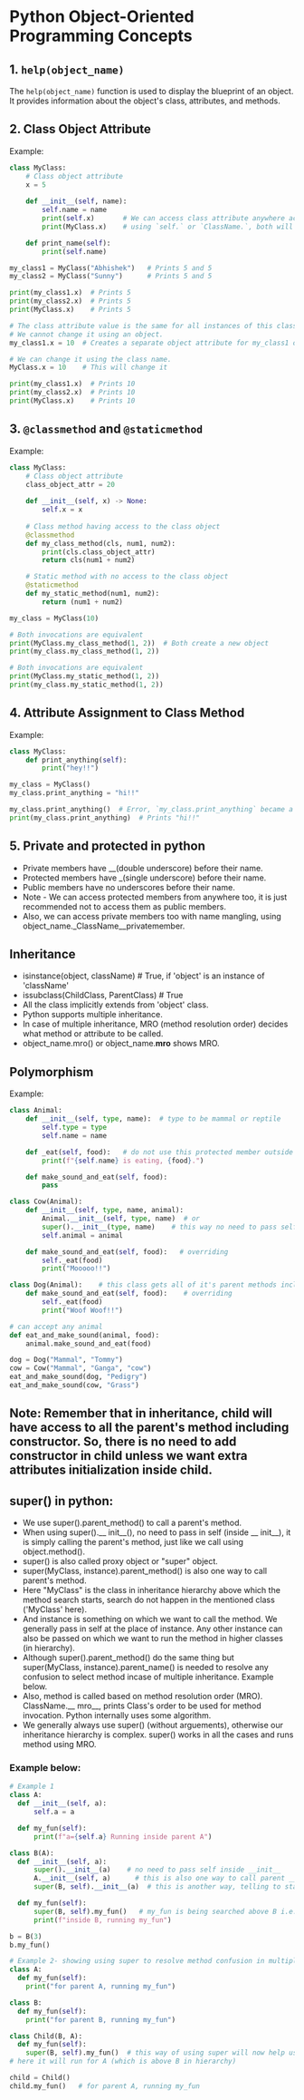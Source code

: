 # Python Object-Oriented Programming Concepts

## 1. `help(object_name)`
The `help(object_name)` function is used to display the blueprint of an object. It provides information about the object's class, attributes, and methods.

## 2. Class Object Attribute
Example:

```python
class MyClass:
    # Class object attribute
    x = 5
    
    def __init__(self, name):
        self.name = name
        print(self.x)       # We can access class attribute anywhere across the class,
        print(MyClass.x)    # using `self.` or `ClassName.`, both will give the same value

    def print_name(self):
        print(self.name)

my_class1 = MyClass("Abhishek")   # Prints 5 and 5
my_class2 = MyClass("Sunny")      # Prints 5 and 5

print(my_class1.x)  # Prints 5
print(my_class2.x)  # Prints 5
print(MyClass.x)    # Prints 5

# The class attribute value is the same for all instances of this class.
# We cannot change it using an object.
my_class1.x = 10  # Creates a separate object attribute for my_class1 only.

# We can change it using the class name.
MyClass.x = 10    # This will change it

print(my_class1.x)  # Prints 10
print(my_class2.x)  # Prints 10
print(MyClass.x)    # Prints 10
```

## 3. `@classmethod` and `@staticmethod`
Example:

```python
class MyClass:
    # Class object attribute
    class_object_attr = 20
    
    def __init__(self, x) -> None:
        self.x = x
    
    # Class method having access to the class object
    @classmethod
    def my_class_method(cls, num1, num2):
        print(cls.class_object_attr)
        return cls(num1 + num2)

    # Static method with no access to the class object
    @staticmethod
    def my_static_method(num1, num2):
        return (num1 + num2)

my_class = MyClass(10)

# Both invocations are equivalent
print(MyClass.my_class_method(1, 2))  # Both create a new object
print(my_class.my_class_method(1, 2))

# Both invocations are equivalent
print(MyClass.my_static_method(1, 2))
print(my_class.my_static_method(1, 2))
```
## 4. Attribute Assignment to Class Method
Example:

```python
class MyClass:
    def print_anything(self):
        print("hey!!")

my_class = MyClass()
my_class.print_anything = "hi!!"

my_class.print_anything()  # Error, `my_class.print_anything` became a string attribute for the `my_class` object
print(my_class.print_anything)  # Prints "hi!!"
```
## 5. Private and protected in python
- Private members have __(double underscore) before their name.
- Protected members have _(single underscore) before their name.
- Public members have no underscores before their name.
- Note - We can access protected members from anywhere too, it is just recommended not to access them as public members.
- Also, we can access private members too with name mangling, using object_name._ClassName__privatemember.
  
## Inheritance
- isinstance(object, className)   # True, if 'object' is an instance of 'className'
- issubclass(ChildClass, ParentClass)  # True
- All the class implicitly extends from 'object' class.
- Python supports multiple inheritance.
- In case of multiple inheritance, MRO (method resolution order) decides what method or attribute to be called.
- object_name.mro() or object_name.__mro__ shows MRO.

## Polymorphism
Example:
```python
class Animal:
    def __init__(self, type, name):  # type to be mammal or reptile
        self.type = type
        self.name = name

    def _eat(self, food):   # do not use this protected member outside of child class (although it can be used)
        print(f"{self.name} is eating, {food}.")

    def make_sound_and_eat(self, food):
        pass

class Cow(Animal):
    def __init__(self, type, name, animal):
        Animal.__init__(self, type, name)  # or
        super().__init__(type, name)    # this way no need to pass self
        self.animal = animal

    def make_sound_and_eat(self, food):   # overriding
        self._eat(food)
        print("Mooooo!!")

class Dog(Animal):    # this class gets all of it's parent methods including __init__()
    def make_sound_and_eat(self, food):    # overriding
        self._eat(food)
        print("Woof Woof!!")

# can accept any animal
def eat_and_make_sound(animal, food):
    animal.make_sound_and_eat(food)

dog = Dog("Mammal", "Tommy")
cow = Cow("Mammal", "Ganga", "cow")
eat_and_make_sound(dog, "Pedigry")
eat_and_make_sound(cow, "Grass")
```
## Note: Remember that in inheritance, child will have access to all the parent's method including constructor. So, there is no need to add constructor in child unless we want extra attributes initialization inside child.

## super() in python:
- We use super().parent_method() to call a parent's method.
- When using super().__ init__(), no need to pass in self (inside __ init__), it is simply calling the parent's method, just like we call using object.method().
- super() is also called proxy object or "super" object.
- super(MyClass, instance).parent_method() is also one way to call parent's method.
- Here "MyClass" is the class in inheritance hierarchy above which the method search starts, search do not happen in the mentioned class ('MyClass' here).
- And instance is something on which we want to call the method. We generally pass in self at the place of instance. Any other instance can also be passed on which we want to run the method in higher classes (in hierarchy).
- Although super().parent_method() do the same thing but super(MyClass, instance).parent_name() is needed to resolve any confusion to select method incase of multiple inheritance. Example below.
- Also, method  is called based on method resolution order (MRO). ClassName.__ mro__, prints Class's order to be used for method invocation. Python internally uses some algorithm.
- We generally always use super() (without arguements), otherwise our inheritance hierarchy is complex. super() works in all the cases and runs method using MRO.
### Example below:
```python
# Example 1
class A:
  def __init__(self, a):
      self.a = a

  def my_fun(self):
      print(f"a={self.a} Running inside parent A")

class B(A):
  def __init__(self, a):
      super().__init__(a)    # no need to pass self inside __init__
      A.__init__(self, a)      # this is also one way to call parent __init__, self is needed to be passed
      super(B, self).__init__(a)  # this is another way, telling to start the search of method __init__ from class A

  def my_fun(self):
      super(B, self).my_fun()   # my_fun is being searched above B i.e., in A, and it will be run on self object
      print(f"inside B, running my_fun")

b = B(3)
b.my_fun()

# Example 2- showing using super to resolve method confusion in multiple inheritance
class A:
  def my_fun(self):
    print("for parent A, running my_fun")

class B:
  def my_fun(self):
    print("for parent B, running my_fun")

class Child(B, A):
  def my_fun(self):
    super(B, self).my_fun()  # this way of using super will now help us resolving conflict of which class's method to run
# here it will run for A (which is above B in hierarchy)

child = Child()
child.my_fun()   # for parent A, running my_fun
```

